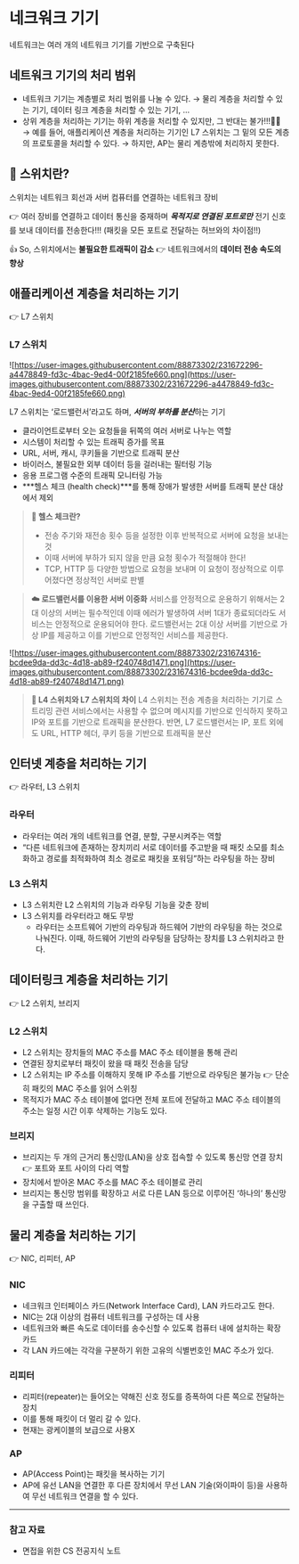 # 네크워크 기기

네트워크는 여러 개의 네트워크 기기를 기반으로 구축된다

## 네트워크 기기의 처리 범위

- 네트워크 기기는 계층별로 처리 범위를 나눌 수 있다.
→ 물리 계층을 처리할 수 있는 기기, 데이터 링크 계층을 처리할 수 있는 기기, …
- 상위 계층을 처리하는 기기는 하위 계층을 처리할 수 있지만, 그 반대는 불가!!!🙅‍♀️
→ 예를 들어, 애플리케이션 계층을 처리하는 기기인 L7 스위치는 그 밑의 모든 계층의 프로토콜을 처리할 수 있다.
→ 하지만, AP는 물리 계층밖에 처리하지 못한다.

## 🤔 스위치란?

스위치는 네트워크 회선과 서버 컴퓨터를 연결하는 네트워크 장비

👉 여러 장비를 연결하고 데이터 통신을 중재하며 ***목적지로 연결된 포트로만*** 전기 신호를 보내 데이터를 전송한다!!! (패킷을 모든 포트로 전달하는 허브와의 차이점!!)

👍 So, 스위치에서는 **불필요한 트래픽이 감소** 👉 네트워크에서의 **데이터 전송 속도의 향상**

## 애플리케이션 계층을 처리하는 기기

👉 L7 스위치

### L7 스위치

![https://user-images.githubusercontent.com/88873302/231672296-a4478849-fd3c-4bac-9ed4-00f2185fe660.png](https://user-images.githubusercontent.com/88873302/231672296-a4478849-fd3c-4bac-9ed4-00f2185fe660.png)

L7 스위치는 ‘로드밸런서’라고도 하며, ***서버의 부하를 분산***하는 기기

- 클라이언트로부터 오는 요청들을 뒤쪽의 여러 서버로 나누는 역할
- 시스템이 처리할 수 있는 트래픽 증가를 목표
- URL, 서버, 캐시, 쿠키들을 기반으로 트래픽 분산
- 바이러스, 불필요한 외부 데이터 등을 걸러내는 필터링 기능
- 응용 프로그램 수준의 트래픽 모니터링 가능
- ***헬스 체크 (health check)***를 통해 장애가 발생한 서버를 트래픽 분산 대상에서 제외

> **🤔 헬스 체크란?**
> 
> - 전송 주기와 재전송 횟수 등을 설정한 이후 반복적으로 서버에 요청을 보내는 것
> - 이때 서버에 부하가 되지 않을 만큼 요청 횟수가 적절해야 한다!
> - TCP, HTTP 등 다양한 방법으로 요청을 보내며 이 요청이 정상적으로 이루어졌다면 정상적인 서버로 판별

> **☁️ 로드밸런서를 이용한 서버 이중화**
서비스를 안정적으로 운용하기 위해서는 2대 이상의 서버는 필수적인데 이때 에러가 발생하여 서버 1대가 종료되더라도 서비스는 안정적으로 운용되어야 한다.
로드밸런서는 2대 이상 서버를 기반으로 가상 IP를 제공하고 이를 기반으로 안정적인 서비스를 제공한다.


![https://user-images.githubusercontent.com/88873302/231674316-bcdee9da-dd3c-4d18-ab89-f240748d1471.png](https://user-images.githubusercontent.com/88873302/231674316-bcdee9da-dd3c-4d18-ab89-f240748d1471.png)

> **🤔 L4 스위치와 L7 스위치의 차이**
L4 스위치는 전송 계층을 처리하는 기기로 스트리밍 관련 서비스에서는 사용할 수 없으며 메시지를 기반으로 인식하지 못하고 IP와 포트를 기반으로 트래픽을 분산한다. 반면, L7 로드밸런서는 IP, 포트 외에도 URL, HTTP 헤더, 쿠키 등을 기반으로 트래픽을 분산


## 인터넷 계층을 처리하는 기기

👉 라우터, L3 스위치

### 라우터

- 라우터는 여러 개의 네트워크를 연결, 분할, 구분시켜주는 역할
- “다른 네트워크에 존재하는 장치끼리 서로 데이터를 주고받을 때 패킷 소모를 최소화하고 경로를 최적화하여 최소 경로로 패킷을 포워딩”하는 라우팅을 하는 장비

### L3 스위치

- L3 스위치란 L2 스위치의 기능과 라우팅 기능을 갖춘 장비
- L3 스위치를 라우터라고 해도 무방
    - 라우터는 소프트웨어 기반의 라우팅과 하드웨어 기반의 라우팅을 하는 것으로 나눠진다. 이때, 하드웨어 기반의 라우팅을 담당하는 장치를 L3 스위치라고 한다.

## 데이터링크 계층을 처리하는 기기

👉 L2 스위치, 브리지

### L2 스위치

- L2 스위치는 장치들의 MAC 주소를 MAC 주소 테이블을 통해 관리
- 연결된 장치로부터 패킷이 왔을 때 패킷 전송을 담당
- L2 스위치는 IP 주소를 이해하지 못해 IP 주소를 기반으로 라우팅은 불가능
👉 단순히 패킷의 MAC 주소를 읽어 스위칭
- 목적지가 MAC 주소 테이블에 없다면 전체 포트에 전달하고 MAC 주소 테이블의 주소는 일정 시간 이후 삭제하는 기능도 있다.

### 브리지

- 브리지는 두 개의 근거리 통신망(LAN)을 상호 접속할 수 있도록 통신망 연결 장치 
👉 포트와 포트 사이의 다리 역할
- 장치에서 받아온 MAC 주소를 MAC 주소 테이블로 관리
- 브리지는 통신망 범위를 확장하고 서로 다른 LAN 등으로 이루어진 ‘하나의’ 통신망을 구출할 때 쓰인다.

## 물리 계층을 처리하는 기기

👉 NIC, 리피터, AP

### NIC

- 네크워크 인터페이스 카드(Network Interface Card), LAN 카드라고도 한다.
- NIC는 2대 이상의 컴퓨터 네트워크를 구성하는 데 사용
- 네트워크와 빠른 속도로 데이터를 송수신할 수 있도록 컴퓨터 내에 설치하는 확장 카드
- 각 LAN 카드에는 각각을 구분하기 위한 고유의 식별번호인 MAC 주소가 있다.

### 리피터

- 리피터(repeater)는 들어오는 약해진 신호 정도를 증폭하여 다른 쪽으로 전달하는 장치
- 이를 통해 패킷이 더 멀리 갈 수 있다.
- 현재는 광케이블의 보급으로 사용X

### AP

- AP(Access Point)는 패킷을 복사하는 기기
- AP에 유선 LAN을 연결한 후 다른 장치에서 무선 LAN 기술(와이파이 등)을 사용하여 무선 네트워크 연결을 할 수 있다.

---

### 참고 자료

- 면접을 위한 CS 전공지식 노트